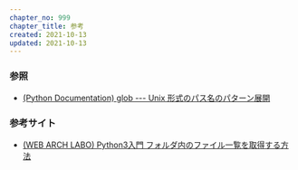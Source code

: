 ```yaml
---
chapter_no: 999
chapter_title: 参考
created: 2021-10-13
updated: 2021-10-13
---
```

### 参照
- [(Python Documentation) glob --- Unix 形式のパス名のパターン展開](https://docs.python.org/ja/3/library/glob.html)

### 参考サイト
- [(WEB ARCH LABO) Python3入門 フォルダ内のファイル一覧を取得する方法](https://weblabo.oscasierra.net/python/python3-beginning-file-list.html)

